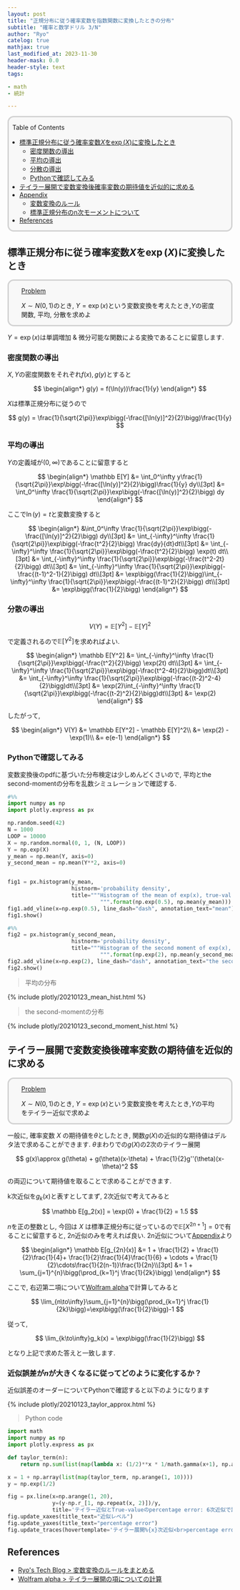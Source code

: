 ```yaml
---
layout: post
title: "正規分布に従う確率変数を指数関数に変換したときの分布"
subtitle: "確率と数学ドリル 3/N"
author: "Ryo"
catelog: true
mathjax: true
last_modified_at: 2023-11-30
header-mask: 0.0
header-style: text
tags:

- math
- 統計

---
```


<div style='border-radius: 1em; border-style:solid; border-color:#D3D3D3; background-color:#F8F8F8'>

<p class="h4">&nbsp;&nbsp;Table of Contents</p>

<!-- START doctoc generated TOC please keep comment here to allow auto update -->
<!-- DON'T EDIT THIS SECTION, INSTEAD RE-RUN doctoc TO UPDATE -->

- [標準正規分布に従う確率変数$X$を$\exp(X)$に変換したとき](#%E6%A8%99%E6%BA%96%E6%AD%A3%E8%A6%8F%E5%88%86%E5%B8%83%E3%81%AB%E5%BE%93%E3%81%86%E7%A2%BA%E7%8E%87%E5%A4%89%E6%95%B0x%E3%82%92%5Cexpx%E3%81%AB%E5%A4%89%E6%8F%9B%E3%81%97%E3%81%9F%E3%81%A8%E3%81%8D)
  - [密度関数の導出](#%E5%AF%86%E5%BA%A6%E9%96%A2%E6%95%B0%E3%81%AE%E5%B0%8E%E5%87%BA)
  - [平均の導出](#%E5%B9%B3%E5%9D%87%E3%81%AE%E5%B0%8E%E5%87%BA)
  - [分散の導出](#%E5%88%86%E6%95%A3%E3%81%AE%E5%B0%8E%E5%87%BA)
  - [Pythonで確認してみる](#python%E3%81%A7%E7%A2%BA%E8%AA%8D%E3%81%97%E3%81%A6%E3%81%BF%E3%82%8B)
- [テイラー展開で変数変換後確率変数の期待値を近似的に求める](#%E3%83%86%E3%82%A4%E3%83%A9%E3%83%BC%E5%B1%95%E9%96%8B%E3%81%A7%E5%A4%89%E6%95%B0%E5%A4%89%E6%8F%9B%E5%BE%8C%E7%A2%BA%E7%8E%87%E5%A4%89%E6%95%B0%E3%81%AE%E6%9C%9F%E5%BE%85%E5%80%A4%E3%82%92%E8%BF%91%E4%BC%BC%E7%9A%84%E3%81%AB%E6%B1%82%E3%82%81%E3%82%8B)
- [Appendix](#appendix)
  - [変数変換のルール](#%E5%A4%89%E6%95%B0%E5%A4%89%E6%8F%9B%E3%81%AE%E3%83%AB%E3%83%BC%E3%83%AB)
  - [標準正規分布のn次モーメントについて](#%E6%A8%99%E6%BA%96%E6%AD%A3%E8%A6%8F%E5%88%86%E5%B8%83%E3%81%AEn%E6%AC%A1%E3%83%A2%E3%83%BC%E3%83%A1%E3%83%B3%E3%83%88%E3%81%AB%E3%81%A4%E3%81%84%E3%81%A6)
- [References](#references)

<!-- END doctoc generated TOC please keep comment here to allow auto update -->


</div>


## 標準正規分布に従う確率変数$X$を$\exp(X)$に変換したとき

<div style='padding-left: 2em; padding-right: 2em; border-radius: 1em; border-style:solid; border-color:#D3D3D3; background-color:#F8F8F8'>
<p class="h4"><ins>Problem</ins></p>

$X\sim N(0, 1)$のとき, $Y = \exp(x)$という変数変換を考えたとき,$Y$の密度関数, 平均, 分散を求めよ

</div>

$Y = \exp(x)$は単調増加 & 微分可能な関数による変換であることに留意します.

### 密度関数の導出

$X, Y$の密度関数をそれぞれ$f(x), g(y)$とすると

$$
\begin{align*}
g(y) = f(\ln(y))\frac{1}{y}
\end{align*}
$$

$X$は標準正規分布に従うので

$$
g(y) = \frac{1}{\sqrt{2\pi}}\exp\bigg(-\frac{[\ln(y)]^2}{2}\bigg)\frac{1}{y}
$$

### 平均の導出

$Y$の定義域が$(0, \infty)$であることに留意すると

$$
\begin{align*}
\mathbb E[Y] &= \int_0^\infty y\frac{1}{\sqrt{2\pi}}\exp\bigg(-\frac{[\ln(y)]^2}{2}\bigg)\frac{1}{y} dy\\[3pt]
&= \int_0^\infty \frac{1}{\sqrt{2\pi}}\exp\bigg(-\frac{[\ln(y)]^2}{2}\bigg) dy
\end{align*}
$$

ここで$\ln(y) = t$と変数変換すると

$$
\begin{align*}
&\int_0^\infty \frac{1}{\sqrt{2\pi}}\exp\bigg(-\frac{[\ln(y)]^2}{2}\bigg) dy\\[3pt]
&= \int_{-\infty}^\infty \frac{1}{\sqrt{2\pi}}\exp\bigg(-\frac{t^2}{2}\bigg) \frac{dy}{dt}dt\\[3pt]
&= \int_{-\infty}^\infty \frac{1}{\sqrt{2\pi}}\exp\bigg(-\frac{t^2}{2}\bigg) \exp(t) dt\\[3pt]
&= \int_{-\infty}^\infty \frac{1}{\sqrt{2\pi}}\exp\bigg(-\frac{t^2-2t}{2}\bigg) dt\\[3pt]
&= \int_{-\infty}^\infty \frac{1}{\sqrt{2\pi}}\exp\bigg(-\frac{(t-1)^2-1}{2}\bigg) dt\\[3pt]
&= \exp\bigg(\frac{1}{2}\bigg)\int_{-\infty}^\infty \frac{1}{\sqrt{2\pi}}\exp\bigg(-\frac{(t-1)^2}{2}\bigg) dt\\[3pt]
&= \exp\bigg(\frac{1}{2}\bigg)
\end{align*}
$$

### 分散の導出

$$
V(Y) = \mathbb E[Y^2] - \mathbb E[Y]^2
$$

で定義されるので$\mathbb E[Y^2]$を求めればよい.

$$
\begin{align*}
\mathbb E[Y^2] &= \int_{-\infty}^\infty \frac{1}{\sqrt{2\pi}}\exp\bigg(-\frac{t^2}{2}\bigg) \exp(2t) dt\\[3pt]
&= \int_{-\infty}^\infty \frac{1}{\sqrt{2\pi}}\exp\bigg(-\frac{t^2-4t}{2}\bigg)dt\\[3pt]
&= \int_{-\infty}^\infty \frac{1}{\sqrt{2\pi}}\exp\bigg(-\frac{(t-2)^2-4}{2}\bigg)dt\\[3pt]
&= \exp(2)\int_{-\infty}^\infty \frac{1}{\sqrt{2\pi}}\exp\bigg(-\frac{(t-2)^2}{2}\bigg)dt\\[3pt]
&= \exp(2)
\end{align*}
$$

したがって, 

$$
\begin{align*}
V(Y) &= \mathbb E[Y^2] - \mathbb E[Y]^2\\
     &= \exp(2) - \exp(1)\\
     &= e(e-1)
\end{align*}
$$

### Pythonで確認してみる

変数変換後のpdfに基づいた分布検定は少しめんどくさいので, 平均とthe second-momentの分布を乱数シミュレーションで確認する.

```python
#%%
import numpy as np
import plotly.express as px

np.random.seed(42)
N = 1000
LOOP = 10000
X = np.random.normal(0, 1, (N, LOOP))
Y = np.exp(X)
y_mean = np.mean(Y, axis=0)
y_second_mean = np.mean(Y**2, axis=0)


fig1 = px.histogram(y_mean, 
                    histnorm='probability density', 
                    title="""Histogram of the mean of exp(x), true-val: {:.2f}, sample-mean: {:.2f}
                             """.format(np.exp(0.5), np.mean(y_mean)))
fig1.add_vline(x=np.exp(0.5), line_dash="dash", annotation_text="mean")
fig1.show()

#%%
fig2 = px.histogram(y_second_mean, 
                    histnorm='probability density', 
                    title="""Histogram of the second moment of exp(x), true-val: {:.2f}, sample-mean: {:.2f}
                             """.format(np.exp(2), np.mean(y_second_mean)))
fig2.add_vline(x=np.exp(2), line_dash="dash", annotation_text="the second moment")
fig2.show()
```

> 平均の分布

{% include plotly/20210123_mean_hist.html %}


> the second-momentの分布

{% include plotly/20210123_second_moment_hist.html %}

## テイラー展開で変数変換後確率変数の期待値を近似的に求める

<div style='padding-left: 2em; padding-right: 2em; border-radius: 1em; border-style:solid; border-color:#D3D3D3; background-color:#F8F8F8'>
<p class="h4"><ins>Problem</ins></p>

$X\sim N(0, 1)$のとき, $Y = \exp(x)$という変数変換を考えたとき,$Y$の平均をテイラー近似で求めよ

</div>


一般に, 確率変数 $X$ の期待値を$\theta$としたとき, 関数$g(X)$の近似的な期待値はデルタ法で求めることができます. $\theta$まわりでの$g(X)$の2次のテイラー展開

$$
g(x)\approx g(\theta) + g(\theta)(x-\theta) + \frac{1}{2}g''(\theta)(x-\theta)^2
$$

の両辺について期待値を取ることで求めることができます. 

k次近似を$g_k(x)$と表すとしてまず, 2次近似で考えてみると

$$
\mathbb E[g_2(x)] = \exp(0) + \frac{1}{2} = 1.5
$$

$n$を正の整数とし, 今回は $X$ は標準正規分布に従っているので$\mathbb E[X^{2n+1}] = 0$で有ることに留意すると, $2n$近似のみを考えれば良い. $2n$近似について[Appendix]((#%E6%A8%99%E6%BA%96%E6%AD%A3%E8%A6%8F%E5%88%86%E5%B8%83%E3%81%AEn%E6%AC%A1%E3%83%A2%E3%83%BC%E3%83%A1%E3%83%B3%E3%83%88%E3%81%AB%E3%81%A4%E3%81%84%E3%81%A6))より

$$
\begin{align*}
\mathbb E[g_{2n}(x)] &= 1  + \frac{1}{2} + \frac{1}{2}\frac{1}{4}+ \frac{1}{2}\frac{1}{4}\frac{1}{6} + \cdots + \frac{1}{2}\cdots\frac{1}{2(n-1)}\frac{1}{2n}\\[3pt]
                     &= 1 + \sum_{j=1}^{n}\bigg(\prod_{k=1}^j \frac{1}{2k}\bigg)
\end{align*}
$$

ここで, 右辺第二項について[Wolfram alpha](https://www.wolframalpha.com/input?i=%5Csum_%7Bn%3D1%7D%5E%5Cinfty%28%5Cprod_%7Bk%3D1%7D%5En+1%2F%282k%29%29)で計算してみると

$$
\lim_{n\to\infty}\sum_{j=1}^{n}\bigg(\prod_{k=1}^j \frac{1}{2k}\bigg)=\exp\bigg(\frac{1}{2}\bigg)-1
$$

従って,

$$
\lim_{k\to\infty}g_k(x) = \exp\bigg(\frac{1}{2}\bigg)
$$

となり上記で求めた答えと一致します.


### 近似誤差が$n$が大きくなるに従ってどのように変化するか？

近似誤差のオーダーについてPythonで確認すると以下のようになります


{% include plotly/20210123_taylor_approx.html %}


> Python code

```python
import math
import numpy as np
import plotly.express as px

def taylor_term(n):
    return np.sum(list(map(lambda x: (1/2)**x * 1/math.gamma(x+1), np.arange(1, n+1))))

x = 1 + np.array(list(map(taylor_term, np.arange(1, 10))))
y = np.exp(1/2)

fig = px.line(x=np.arange(1, 20), 
              y=(y-np.r_[1, np.repeat(x, 2)])/y,
              title='テイラー近似とTrue-valueのpercentage error: 6次近似で誤差は0.2%を下回る')
fig.update_xaxes(title_text="近似レベル")
fig.update_yaxes(title_text="percentage error")
fig.update_traces(hovertemplate='テイラー展開%{x}次近似<br>percentage error: %{y:.5%}')
```




References
------------

- [Ryo's Tech Blog > 変数変換のルールをまとめる](https://ryonakagami.github.io/2021/04/21/variable-transformation/)
- [Wolfram alpha > テイラー展開の項についての計算](https://www.wolframalpha.com/input?i=%5Csum_%7Bn%3D1%7D%5E%5Cinfty%28%5Cprod_%7Bk%3D1%7D%5En+1%2F%282k%29%29)
